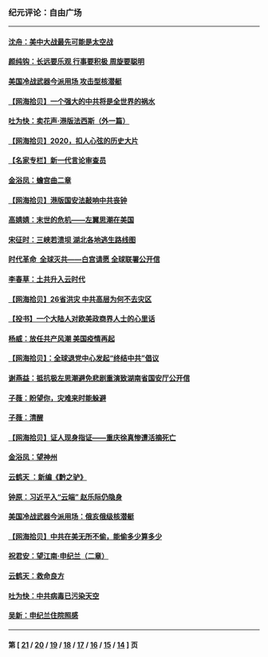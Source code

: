 ### 纪元评论：自由广场
---
#### [沈舟：美中大战最先可能是太空战](../../pages/nsc993/n12232144.md) 
#### [颜纯钩：长远要乐观 行事要积极 周旋要聪明](../../pages/nsc993/n12231992.md) 
#### [美国冷战武器今派用场 攻击型核潜艇](../../pages/nsc993/n12231191.md) 
#### [【网海拾贝】一个强大的中共将是全世界的祸水](../../pages/nsc993/n12231562.md) 
#### [吐为快：卖花声‧港版法西斯（外一篇）](../../pages/nsc993/n12229898.md) 
#### [【网海拾贝】2020，扣人心弦的历史大片](../../pages/nsc993/n12229171.md) 
#### [【名家专栏】新一代言论审查员](../../pages/nsc993/n12227794.md) 
#### [金浴凤：蟾宫曲二章](../../pages/nsc993/n12228984.md) 
#### [【网海拾贝】港版国安法敲响中共丧钟](../../pages/nsc993/n12226956.md) 
#### [高婧婧：末世的危机——左翼思潮在美国](../../pages/nsc993/n12226818.md) 
#### [宋征时：三峡若溃坝 湖北各地逃生路线图](../../pages/nsc993/n12226226.md) 
#### [时代革命  全球灭共——白宫请愿 全球联署公开信](../../pages/nsc993/n12226179.md) 
#### [李春草：土共升入云时代](../../pages/nsc993/n12223920.md) 
#### [【网海拾贝】26省洪灾 中共高层为何不去灾区](../../pages/nsc993/n12223360.md) 
#### [【投书】一个大陆人对欧美政商界人士的心里话](../../pages/nsc993/n12221489.md) 
#### [杨威：放任共产风潮 美国疫情再起](../../pages/nsc993/n12220695.md) 
#### [【网海拾贝】：全球退党中心发起“终结中共”倡议](../../pages/nsc993/n12220970.md) 
#### [谢燕益：抵抗极左思潮避免悲剧重演致湖南省国安厅公开信](../../pages/nsc993/n12218887.md) 
#### [子薇：盼望你，灾难来时能躲避](../../pages/nsc993/n12218425.md) 
#### [子薇：清醒](../../pages/nsc993/n12218396.md) 
#### [【网海拾贝】证人现身指证——重庆徐真惨遭活摘死亡](../../pages/nsc993/n12218278.md) 
#### [金浴凤：望神州](../../pages/nsc993/n12218049.md) 
#### [云鹤天 ：新编《黔之驴》](../../pages/nsc993/n12218038.md) 
#### [钟原：习近平入“云端” 赵乐际仍隐身](../../pages/nsc993/n12217720.md) 
#### [美国冷战武器今派用场：俄亥俄级核潜艇](../../pages/nsc993/n12216507.md) 
#### [【网海拾贝】中共在美无所不偷，能偷多少算多少](../../pages/nsc993/n12216875.md) 
#### [祝君安：望江南·申纪兰（二章）](../../pages/nsc993/n12216556.md) 
#### [云鹤天：救命良方](../../pages/nsc993/n12216543.md) 
#### [吐为快：中共病毒已污染天空](../../pages/nsc993/n12215786.md) 
#### [吴新：申纪兰住院照感](../../pages/nsc993/n12215730.md) 

---
#### 第 [ [21](./21.md) / [20](./20.md) / [19](./19.md) / [18](./18.md) / [17](./17.md) / [16](./16.md) / [15](./15.md) / [14](./14.md) ] 页
